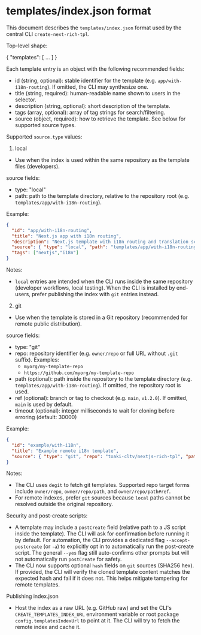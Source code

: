 # templates/index.json format

This document describes the `templates/index.json` format used by the central CLI `create-next-rich-tpl`.

Top-level shape:

{
  "templates": [ ... ]
}

Each template entry is an object with the following recommended fields:

- id (string, optional): stable identifier for the template (e.g. `app/with-i18n-routing`). If omitted, the CLI may synthesize one.
- title (string, required): human-readable name shown to users in the selector.
- description (string, optional): short description of the template.
- tags (array, optional): array of tag strings for search/filtering.
- source (object, required): how to retrieve the template. See below for supported source types.

Supported `source.type` values:

1. local

- Use when the index is used within the same repository as the template files (developers).

source fields:

- type: "local"
- path: path to the template directory, relative to the repository root (e.g. `templates/app/with-i18n-routing`).

Example:

```json
{
  "id": "app/with-i18n-routing",
  "title": "Next.js app with i18n routing",
  "description": "Next.js template with i18n routing and translation scaffolding",
  "source": { "type": "local", "path": "templates/app/with-i18n-routing" },
  "tags": ["nextjs","i18n"]
}
```

Notes:

- `local` entries are intended when the CLI runs inside the same repository (developer workflows, local testing). When the CLI is installed by end-users, prefer publishing the index with `git` entries instead.

2. git

- Use when the template is stored in a Git repository (recommended for remote public distribution).

source fields:

- type: "git"
- repo: repository identifier (e.g. `owner/repo` or full URL without `.git` suffix). Examples:
  - `myorg/my-template-repo`
  - `https://github.com/myorg/my-template-repo`
- path (optional): path inside the repository to the template directory (e.g. `templates/app/with-i18n-routing`). If omitted, the repository root is used.
- ref (optional): branch or tag to checkout (e.g. `main`, `v1.2.0`). If omitted, `main` is used by default.
- timeout (optional): integer milliseconds to wait for cloning before erroring (default: 30000)

Example:

```json
{
  "id": "example/with-i18n",
  "title": "Example remote i18n template",
  "source": { "type": "git", "repo": "toaki-cltv/nextjs-rich-tpl", "path": "templates/app/with-i18n-routing", "ref": "main" }
}
```

Notes:

- The CLI uses `degit` to fetch git templates. Supported repo target forms include `owner/repo`, `owner/repo/path`, and `owner/repo/path#ref`.
- For remote indexes, prefer `git` sources because `local` paths cannot be resolved outside the original repository.

Security and post-create scripts:

- A template may include a `postCreate` field (relative path to a JS script inside the template). The CLI will ask for confirmation before running it by default. For automation, the CLI provides a dedicated flag `--accept-postcreate` (or `-a`) to explicitly opt in to automatically run the post-create script. The general `--yes` flag still auto-confirms other prompts but will not automatically run `postCreate` for safety.
- The CLI now supports optional `hash` fields on `git` sources (SHA256 hex). If provided, the CLI will verify the cloned template content matches the expected hash and fail if it does not. This helps mitigate tampering for remote templates.

Publishing index.json

- Host the index as a raw URL (e.g. GitHub raw) and set the CLI's `CREATE_TEMPLATES_INDEX_URL` environment variable or root package `config.templatesIndexUrl` to point at it. The CLI will try to fetch the remote index and cache it.


